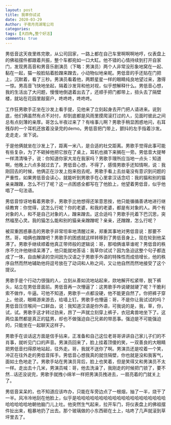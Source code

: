 ```yaml
---
layout: post
title: 我草你试试
date: 2020-03-29
Author: 子夜月亮湖笔公司
categories: 
tags: [大四角,整个好活]
comments: true
---
```


男低音这天夜里练完歌，从公司回家，一路上都在自己车里啊啊啊地哼，仪表盘上的佛祖摆件都跟着共振，整个车都宛如一口大缸。他不错的心情持续到打开自家门，发现男高音和男音乐剧演员（下略：男演员）两个人非常没形象地窝在一起、黏在一起，猫一般脸贴着脸蹭来蹭去，小动物似地亲昵。男低音的手还贴在门把上，沉默着，看了三秒。男演员看着他，两颗星星一样的眼睛纯良地望过来，激得一惊。男高音飞快地坐起，隔着沙发背和他对视，似乎想解释什么。男低音心想，我的生活出了大问题，慢慢地倒退着出去了，还顺手把门都带上，扭头去了隔壁楼，就站在花园里敲窗户，咚咚咚，咚咚咚。<br>



工作狂男歌手正坐在沙发上看手提，见他来了立刻起身去开门把人请进来。说到底，他们俩虽然有点不对付，却到底都是风雨里摸爬滚打过的人，见面时彼此之间总有点刻薄的亲厚。哥怎么半夜过来了？有啥事儿啊？男歌手稍显困惑地问，右耳残存的一个耳机还放着没录完的demo。男低音把门带上，颤抖的左手指着沙发。走走走，坐下说。<br>



于是他俩就坐在沙发上了，距离一米八，是合适的社交距离。男歌手觉得此事可能有些复杂，为了不砸掉他把它放在了桌上，耳机也摘下来搁在一旁。男低音大提琴一样清清嗓子，说：你知道你家大龙在我家吗？男歌手理所应当地一点头：知道啊，他晚上六点多就过去了。男低音心想，不得了，感情男歌手还知情啊，说：我刚回去的时候，他俩正在沙发上抱来抱去呢。男歌手看上去丝毫没有意识到问题的严重性，如果男低音会读心，就能听到男歌手在心里拿汉话念叨：我的猫和别的猫亲亲蹭蹭，怎么不行了呢？这一点困惑全都写在了他脸上，他望着男低音，似乎他唱了一句法语。<br>



男低音惊讶地看着男歌手，男歌手比他想得还笨意思按，他只能循循善诱地进行继续教育：你觉得，这怎么行呢？你的老婆，和我的老婆，都是有对象的人。两个有对象的人，和不是自己对象的人，蹭来蹭去。这合适吗？男歌手托着下巴沉思，突然福至心灵。我的猫怎么能和别的猫亲亲蹭蹭呢？亲亲，还蹭蹭，怎么行呢？<br>



被双重困惑暴击的男歌手非常坦率地清醒过来，郑重其事地对男低音说：那要不然，哥，咱俩也蹭蹭吧？男歌手的困惑就这样转移到了男低音身上，现在轮到他呆滞了。男歌手继续顺着他真正带师般的逻辑说：哥，那咱俩谁草谁呢？男低音的秩序不允许他继续呆滞了，他只能就地答话：我草你试试？因为急迫这整个句子都连成了一体，自由解读的空间因为汉语之于男歌手外语的特殊性而成倍增长，他的秩序自然而然地辅助他将逗号放在了动词和人称之间，又让他自然而然地接受了这个提议。<br>



男歌手是个行动力很强的人，立刻从善如流地站起来，欻地解开松紧带，脱下裤头，站立在男低音面前。男低音再一次懵逼了：这男歌手咋说硬就硬了呢？干脆利索不做作，牛逼。可他不知道，男歌手一点都没硬，他不能更自然了。你把裤子穿上。他说，眼睛游来游去，给墙上钉。男歌手也懵逼：哥，不是你让我试试的吗？男低音压住喉间一口鲜血，说：我知道汉语是你外语，可我说的是，我，草，你，试，试。男歌手这才转过劲来，昂了一声就立刻穿上裤子，衣冠禽兽地坐下了。这两位虽然都是真正的猛男，却也不做强迫自己兄弟的带恶事。强迫是不可能强迫的，只能坐在一起聊天这样子。<br>



男歌手在谈话这方面是信手拈来，正准备和自己这位老哥哥讲讲自己家儿子们的不肖事，就听见门口的声音。男演员回来了，脸上挂着顶傻的笑，一双善良的大眼睛把男低音扫得原地站起，往外走。哥，我就不送你了啊。男演员还是咬着一个笑，冲正在往外走的男低音挥手。男低音心想我真的就住隔壁，你也就是没和我客气，面如土色地走了。男歌手站在男演员背后，脸上也笑着，但是笑得又和男演员不太一样。走出去十几米，男演员喊：哥，他去洗澡了，我刚走的时候把门锁了，要不然…话还没说完，男歌手就拽小绵羊一样把男演员拽进去，一扇亮着的门就关上了。<br>



男低音呆呆的，也不知道应该咋办，只能在车旁边点了一根烟，抽了一半，烧干了一半。风冷冷地刮在他脸上，似乎是哈哈哈哈哈哈哈哈哈哈哈哈哈哈哈哈哈哈哈哈哈哈哈哈哈地朝他脑门儿上吐。他突然生气起来，拉开车门，将仪表盘上的佛祖摆件扯出来，粗暴地扔了出去。那个玻璃做的小东西砸在土上，咕咚了几声就滚到草坪里去了。
